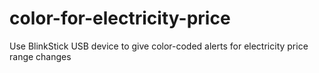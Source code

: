 # color-for-electricity-price
Use BlinkStick USB device to give color-coded alerts for electricity price range changes
